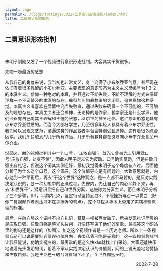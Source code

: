 ```yaml
---
layout: page
permalink: /blogs/jottings/2022/二舅意识形态批判/index.html
title: 二舅意识形态批判
---
```


## 二舅意识形态批判
<br>

未明子刚刚又发了一个视频进行意识形态批判。内容其实干货很多。

先唠一唠最近的感想

从我自己的角度来说，我当初也非常文艺，身上充满了小布尔乔亚气息。甚至现在依旧有着很多残留的小布尔乔亚。主要表现的意识形态为主义主义里编号为1-3-2的本真主义。信仰一种绝对的本真，并且通过不断失败，不断不理解的方式来保证那样一个不可触及的本真的存在。典型的比如春物里的大老师，追求真物这种感觉。本真主义者喜欢在爱情中充当失败者，通过失败来确保一个不可能的，不可触及的理想存在。本真主义者还会捧神，无论捧的是作家，哲学家还是什么学家，他们会保有自己对其不理解和不懂的状态，以求神的神圣地位。这种意识形态是具有小布尔乔亚性质的。而当今大部分学生，乃至很多年轻人都具有着小布尔乔亚性。我们可以发现文艺范，装逼这类的作品或者平台会特别受到追捧。这有着很多综合因素，我们所接触到的几乎所有作品，几乎所有教育都在引导向小布尔乔亚甚至布尔乔亚。

说回来，新的视频批判其中一句口号，“庄敬自强”。首先它曾被光头引用做口号“庄敬自强，处变不惊”，因此未明子定义它为反动。口号确实反动，但是庄敬自强出自礼记，但说这个词其实倒还好，最初我觉得未明子这个角度有点过。后面他分析了为什么这个口号，这个倡导，这个价值导向是有问题的。大致意思就是，内心达到一种平衡后，再去“干这个世界”这种观念，是一点都不马哲的，是反对实践决定认识的，是一种幻想中的正确过程。先安内，先让自己的内心平静下来，再去“和世界干”，潜意识里把自己和世界分离，这被称为分离主义。而且未明子分析了三个步骤，即1，平静内心2，坚定行动坚持到底3，不管挫折与否一以贯之（好像二舅视频作者表达过不在乎挫折的观点）。这个过程从根本上否定了实践检验真理的标准。

最后，庄敬自强这个词并不出自礼记，草草一搜被百度骗了，后来发现礼记里写的是庄敬日强。庄敬自强是蒋光头独创，好像还写进了他们的军歌。最搞笑这个网站里的例句还是这样的（如图）。加之这个视频作者是一个历史老师。所以上一条视频我尚可以说需要批评错误价值导向，夹带私货可能是无意的。这一条视频的批判让我只能说，他确实挺右的，最离谱的是这么快xhs就找上门采访，大家还能快乐地说着光头发明的词，用着不承认实践决定认识的价值观，网络上铺天盖地地赞扬和庄敬自强。我是生活在→的台湾省吗？坏了，全世界都挺→的。

<p align="right">2022-7-28</p>